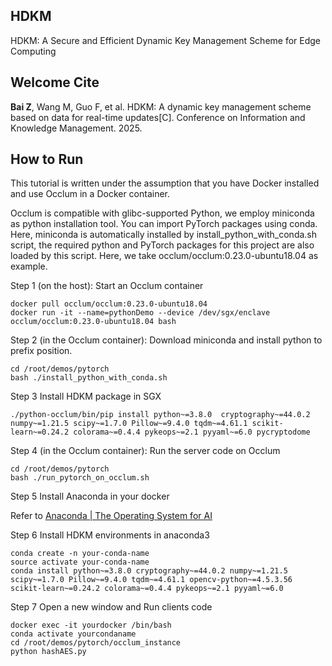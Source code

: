 

## HDKM

HDKM: A Secure and Efficient Dynamic Key Management Scheme for Edge Computing



## Welcome Cite

**Bai Z**, Wang M, Guo F, et al. HDKM: A dynamic key management scheme based on data for real-time updates[C]. Conference on Information and Knowledge Management. 2025.



## How to Run

This tutorial is written under the assumption that you have Docker installed and use Occlum in a Docker container.

Occlum is compatible with glibc-supported Python, we employ miniconda as python installation tool. You can import PyTorch packages using conda. Here, miniconda is automatically installed by install_python_with_conda.sh script, the required python and PyTorch packages for this project are also loaded by this script. Here, we take occlum/occlum:0.23.0-ubuntu18.04 as example.

Step 1 (on the host): Start an Occlum container
```
docker pull occlum/occlum:0.23.0-ubuntu18.04
docker run -it --name=pythonDemo --device /dev/sgx/enclave occlum/occlum:0.23.0-ubuntu18.04 bash
```

Step 2 (in the Occlum container): Download miniconda and install python to prefix position.
```
cd /root/demos/pytorch
bash ./install_python_with_conda.sh
```

Step 3 Install HDKM package in SGX

```
./python-occlum/bin/pip install python~=3.8.0  cryptography~=44.0.2 numpy~=1.21.5 scipy~=1.7.0 Pillow~=9.4.0 tqdm~=4.61.1 scikit-learn~=0.24.2 colorama~=0.4.4 pykeops~=2.1 pyyaml~=6.0 pycryptodome
```



Step 4 (in the Occlum container): Run the server code on Occlum

```
cd /root/demos/pytorch
bash ./run_pytorch_on_occlum.sh
```



Step 5 Install Anaconda in your docker

Refer to [Anaconda | The Operating System for AI](https://www.anaconda.com/)



Step 6 Install HDKM environments in anaconda3

```
conda create -n your-conda-name
source activate your-conda-name
conda install python~=3.8.0 cryptography~=44.0.2 numpy~=1.21.5 scipy~=1.7.0 Pillow~=9.4.0 tqdm~=4.61.1 opencv-python~=4.5.3.56 scikit-learn~=0.24.2 colorama~=0.4.4 pykeops~=2.1 pyyaml~=6.0
```



Step 7  Open a new window and Run clients code 

```
docker exec -it yourdocker /bin/bash
conda activate yourcondaname
cd /root/demos/pytorch/occlum_instance
python hashAES.py
```



